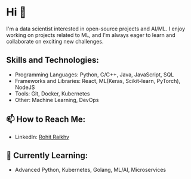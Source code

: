 # Hi  👋

I'm a data scientist interested in open-source projects and AI/ML. I enjoy working on projects related to ML, and I'm always eager to learn and collaborate on exciting new challenges.

## Skills and Technologies:
- Programming Languages: Python, C/C++, Java, JavaScript, SQL
- Frameworks and Libraries: React, ML(Keras, Scikit-learn, PyTorch), NodeJS
- Tools: Git, Docker, Kubernetes
- Other: Machine Learning, DevOps

## 📫 How to Reach Me:
- LinkedIn: [Rohit Raikhy](https://www.linkedin.com/in/rohit-raikhy)

## 🌱 Currently Learning:
- Advanced Python, Kubernetes, Golang, ML/AI, Microservices



<!--
**rohitRaikhy/rohitRaikhy** is a ✨ _special_ ✨ repository because its `README.md` (this file) appears on your GitHub profile.

Here are some ideas to get you started:

- 🔭 I’m currently working on ...
- 🌱 I’m currently learning ...
- 👯 I’m looking to collaborate on ...
- 🤔 I’m looking for help with ...
- 💬 Ask me about ...
- 📫 How to reach me: ...
- 😄 Pronouns: ...
- ⚡ Fun fact: ...
-->
